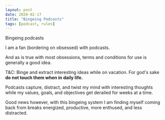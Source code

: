 ```yaml
---
layout: post
date: 2020-02-17
title: "Bingeing Podcasts"
tags: [podcast, rules]
---
```


Bingeing podcasts

I am a fan (bordering on obsessed) with podcasts.

And as is true with most obsessions, terms and conditions for use is generally a good idea.

T&C: Binge and extract interesting ideas while on vacation. For god's sake **do not touch them when in daily life.**

Podcasts capture, distract, and twist my mind with interesting thoughts while my values, goals, and objectives get derailed for weeks at a time.

Good news however, with this bingeing system I am finding myself coming back from breaks energized, productive, more enthused, and less distracted.
